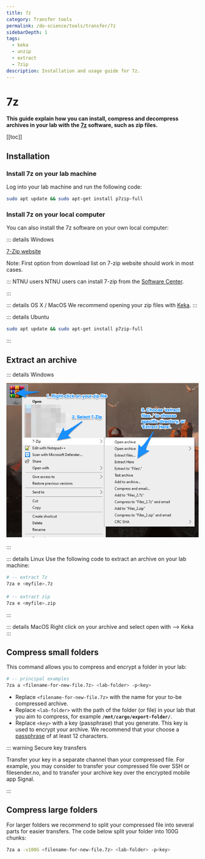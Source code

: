 ```yaml
---
title: 7z
category: Transfer tools
permalink: /do-science/tools/transfer/7z
sidebarDepth: 1
tags:
  - keka
  - unzip
  - extract
  - 7zip
description: Installation and usage guide for 7z.
---
```


# 7z

**This guide explain how you can install, compress and decompress archives in your lab with the [7z](https://www.7-zip.org/7z.html) software, such as zip files.**

[[toc]]

## Installation

### Install 7z on your lab machine

Log into your lab machine and run the following code:

```bash
sudo apt update && sudo apt-get install p7zip-full
```

### Install 7z on your local computer

You can also install the 7z software on your own local computer:

::: details Windows


[7-Zip website](https://www.7-zip.org/download.html)

Note: First option from download list on 7-zip website should work in most cases.

  ::: NTNU users
  NTNU users can install 7-zip from the [Software Center](https://innsida.ntnu.no/wiki/-/wiki/English/Software+overview).

:::


::: details OS X / MacOS
We recommend opening your zip files with [Keka](https://www.keka.io/en/download).
:::


::: details Ubuntu

```bash
sudo apt update && sudo apt-get install p7zip-full
```

:::


## Extract an archive

::: details Windows

![7zip_picture](./images/1.picture_7-zip.png)

:::

::: details Linux
Use the following code to extract an archive on your lab machine: 

```bash
# -- extract 7z
7za e <myfile>.7z

# -- extract zip
7za e <myfile>.zip
```
:::

::: details MacOS
Right click on your archive and select open with --> Keka
::: 



## Compress small folders

This command allows you to compress and encrypt a folder in your lab:

```bash
# -- principal examples
7za a <filename-for-new-file.7z> <lab-folder> -p<key>
```

- Replace `<filename-for-new-file.7z>` with the name for your to-be compressed archive.
- Replace `<lab-folder>` with the path of the folder (or file) in your lab that you aim to compress, for example **`/mnt/cargo/export-folder/`**.
- Replace `<key>` with a key (passphrase) that you generate. This key is used to encrypt your archive. We recommend that your choose a [passphrase](/do-science/getting-started/configure-ssh/#_3-2-design-a-passphrase) of at least 12 characters.

::: warning Secure key transfers

Transfer your key in a separate channel than your compressed file. For example, you may consider to transfer your compressed file over SSH or filesender.no, and to transfer your archive key over the encrypted mobile app Signal.

:::

## Compress large folders

For larger folders we recommend to split your compressed file into several parts for easier transfers. The code below split your folder into 100G chunks:

```bash
7za a -v100G <filename-for-new-file.7z> <lab-folder> -p<key>
```
